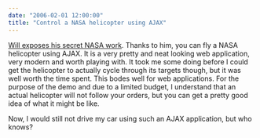 ```yaml
---
date: "2006-02-01 12:00:00"
title: "Control a NASA helicopter using AJAX"
---
```




[Will exposes his secret NASA work](http://www.entish.org/wordpress/?p=322). Thanks to him, you can fly a NASA helicopter using AJAX. It is a very pretty and neat looking web application, very modern and worth playing with. It took me some doing before I could get the helicopter to actually cycle through its targets though, but it was well worth the time spent. This bodes well for web applications. For the purpose of the demo and due to a limited budget, I understand that an actual helicopter will not follow your orders, but you can get a pretty good idea of what it might be like.

Now, I would still not drive my car using such an AJAX application, but who knows?

